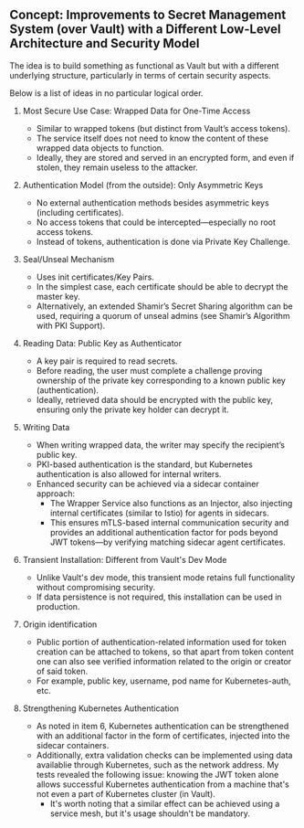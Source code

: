 Concept: Improvements to Secret Management System (over Vault) with a Different Low-Level Architecture and Security Model
---
The idea is to build something as functional as Vault but with a different underlying structure, particularly in terms of certain security aspects.

Below is a list of ideas in no particular logical order.

1. Most Secure Use Case: Wrapped Data for One-Time Access
    
    - Similar to wrapped tokens (but distinct from Vault’s access tokens).
    - The service itself does not need to know the content of these wrapped data objects to function.
    - Ideally, they are stored and served in an encrypted form, and even if stolen, they remain useless to the attacker.

2. Authentication Model (from the outside): Only Asymmetric Keys

   - No external authentication methods besides asymmetric keys (including certificates).
   - No access tokens that could be intercepted—especially no root access tokens.
   - Instead of tokens, authentication is done via Private Key Challenge.

3. Seal/Unseal Mechanism

    - Uses init certificates/Key Pairs.
    - In the simplest case, each certificate should be able to decrypt the master key.
    - Alternatively, an extended Shamir’s Secret Sharing algorithm can be used, requiring a quorum of unseal admins (see Shamir’s Algorithm with PKI Support).

4. Reading Data: Public Key as Authenticator

    - A key pair is required to read secrets.
    - Before reading, the user must complete a challenge proving ownership of the private key corresponding to a known public key (authentication).
    - Ideally, retrieved data should be encrypted with the public key, ensuring only the private key holder can decrypt it.

5. Writing Data

   - When writing wrapped data, the writer may specify the recipient’s public key.
   - PKI-based authentication is the standard, but Kubernetes authentication is also allowed for internal writers.
   - Enhanced security can be achieved via a sidecar container approach:
      - The Wrapper Service also functions as an Injector, also injecting internal certificates (similar to Istio) for agents in sidecars.
      - This ensures mTLS-based internal communication security and provides an additional authentication factor for pods beyond JWT tokens—by verifying matching sidecar agent certificates.

6. Transient Installation: Different from Vault's Dev Mode

    - Unlike Vault's dev mode, this transient mode retains full functionality without compromising security.
    - If data persistence is not required, this installation can be used in production.
  
7. Origin identification

    - Public portion of authentication-related information used for token creation can be attached to tokens, so that apart from token content one can also see verified information related to the origin or creator of said token.
    - For example, public key, username, pod name for Kubernetes-auth, etc.

8. Strengthening Kubernetes Authentication

    - As noted in item 6, Kubernetes authentication can be strengthened with an additional factor in the form of certificates, injected into the sidecar containers.
    - Additionally, extra validation checks can be implemented using data availablie through Kubernetes, such as the network address. My tests revealed the following issue: knowing the JWT token alone allows successful Kubernetes authentication from a machine that's not even a part of Kubernetes cluster (in Vault).
        - It's worth noting that a similar effect can be achieved using a service mesh, but it's usage shouldn't be mandatory. 
   
